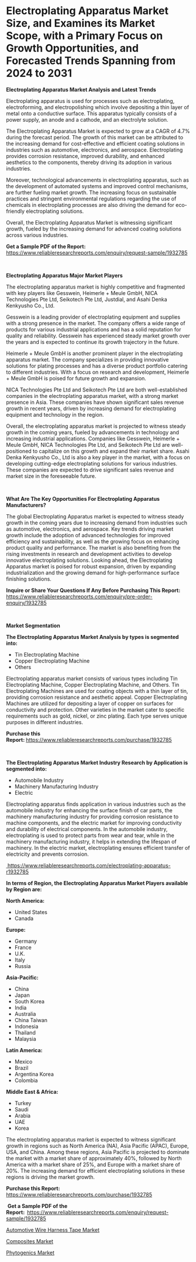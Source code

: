 <p><h1>Electroplating Apparatus Market Size, and Examines its Market Scope, with a Primary Focus on Growth Opportunities, and Forecasted Trends Spanning from 2024 to 2031</h1></p><p><strong>Electroplating Apparatus Market Analysis and Latest Trends</strong></p>
<p><p>Electroplating apparatus is used for processes such as electroplating, electroforming, and electropolishing which involve depositing a thin layer of metal onto a conductive surface. This apparatus typically consists of a power supply, an anode and a cathode, and an electrolyte solution.</p><p>The Electroplating Apparatus Market is expected to grow at a CAGR of 4.7% during the forecast period. The growth of this market can be attributed to the increasing demand for cost-effective and efficient coating solutions in industries such as automotive, electronics, and aerospace. Electroplating provides corrosion resistance, improved durability, and enhanced aesthetics to the components, thereby driving its adoption in various industries.</p><p>Moreover, technological advancements in electroplating apparatus, such as the development of automated systems and improved control mechanisms, are further fueling market growth. The increasing focus on sustainable practices and stringent environmental regulations regarding the use of chemicals in electroplating processes are also driving the demand for eco-friendly electroplating solutions.</p><p>Overall, the Electroplating Apparatus Market is witnessing significant growth, fueled by the increasing demand for advanced coating solutions across various industries.</p></p>
<p><strong>Get a Sample PDF of the Report:&nbsp;</strong> <a href="https://www.reliableresearchreports.com/enquiry/request-sample/1932785">https://www.reliableresearchreports.com/enquiry/request-sample/1932785</a></p>
<p>&nbsp;</p>
<p><strong>Electroplating Apparatus Major Market Players</strong></p>
<p><p>The electroplating apparatus market is highly competitive and fragmented with key players like Gesswein, Heimerle + Meule GmbH, NICA Technologies Pte Ltd, Seikotech Pte Ltd, Justdial, and Asahi Denka Kenkyusho Co., Ltd.</p><p>Gesswein is a leading provider of electroplating equipment and supplies with a strong presence in the market. The company offers a wide range of products for various industrial applications and has a solid reputation for quality and reliability. Gesswein has experienced steady market growth over the years and is expected to continue its growth trajectory in the future.</p><p>Heimerle + Meule GmbH is another prominent player in the electroplating apparatus market. The company specializes in providing innovative solutions for plating processes and has a diverse product portfolio catering to different industries. With a focus on research and development, Heimerle + Meule GmbH is poised for future growth and expansion.</p><p>NICA Technologies Pte Ltd and Seikotech Pte Ltd are both well-established companies in the electroplating apparatus market, with a strong market presence in Asia. These companies have shown significant sales revenue growth in recent years, driven by increasing demand for electroplating equipment and technology in the region.</p><p>Overall, the electroplating apparatus market is projected to witness steady growth in the coming years, fueled by advancements in technology and increasing industrial applications. Companies like Gesswein, Heimerle + Meule GmbH, NICA Technologies Pte Ltd, and Seikotech Pte Ltd are well-positioned to capitalize on this growth and expand their market share. Asahi Denka Kenkyusho Co., Ltd is also a key player in the market, with a focus on developing cutting-edge electroplating solutions for various industries. These companies are expected to drive significant sales revenue and market size in the foreseeable future.</p></p>
<p>&nbsp;</p>
<p><strong>What Are The Key Opportunities For Electroplating Apparatus Manufacturers?</strong></p>
<p><p>The global Electroplating Apparatus market is expected to witness steady growth in the coming years due to increasing demand from industries such as automotive, electronics, and aerospace. Key trends driving market growth include the adoption of advanced technologies for improved efficiency and sustainability, as well as the growing focus on enhancing product quality and performance. The market is also benefiting from the rising investments in research and development activities to develop innovative electroplating solutions. Looking ahead, the Electroplating Apparatus market is poised for robust expansion, driven by expanding industrialization and the growing demand for high-performance surface finishing solutions.</p></p>
<p><strong>Inquire or Share Your Questions If Any Before Purchasing This Report:</strong> <a href="https://www.reliableresearchreports.com/enquiry/pre-order-enquiry/1932785">https://www.reliableresearchreports.com/enquiry/pre-order-enquiry/1932785</a></p>
<p>&nbsp;</p>
<p><strong>Market Segmentation</strong></p>
<p><strong>The Electroplating Apparatus Market Analysis by types is segmented into:</strong></p>
<p><ul><li>Tin Electroplating Machine</li><li>Copper Electroplating Machine</li><li>Others</li></ul></p>
<p><p>Electroplating apparatus market consists of various types including Tin Electroplating Machine, Copper Electroplating Machine, and Others. Tin Electroplating Machines are used for coating objects with a thin layer of tin, providing corrosion resistance and aesthetic appeal. Copper Electroplating Machines are utilized for depositing a layer of copper on surfaces for conductivity and protection. Other varieties in the market cater to specific requirements such as gold, nickel, or zinc plating. Each type serves unique purposes in different industries.</p></p>
<p><strong>Purchase this Report:&nbsp;</strong><a href="https://www.reliableresearchreports.com/purchase/1932785">https://www.reliableresearchreports.com/purchase/1932785</a></p>
<p>&nbsp;</p>
<p><strong>The Electroplating Apparatus Market Industry Research by Application is segmented into:</strong></p>
<p><ul><li>Automobile Industry</li><li>Machinery Manufacturing Industry</li><li>Electric</li></ul></p>
<p><p>Electroplating apparatus finds application in various industries such as the automobile industry for enhancing the surface finish of car parts, the machinery manufacturing industry for providing corrosion resistance to machine components, and the electric market for improving conductivity and durability of electrical components. In the automobile industry, electroplating is used to protect parts from wear and tear, while in the machinery manufacturing industry, it helps in extending the lifespan of machinery. In the electric market, electroplating ensures efficient transfer of electricity and prevents corrosion.</p></p>
<p><a href="https://www.reliableresearchreports.com/electroplating-apparatus-r1932785">&nbsp;https://www.reliableresearchreports.com/electroplating-apparatus-r1932785</a></p>
<p><strong>In terms of Region, the Electroplating Apparatus Market Players available by Region are:</strong></p>
<p>
    <p> <strong> North America: </strong>
        <ul>
            <li>United States</li>
            <li>Canada</li>
        </ul>
        </p> 
    <p> <strong> Europe: </strong>
        <ul>
            <li>Germany</li>
            <li>France</li>
            <li>U.K.</li>
            <li>Italy</li>
            <li>Russia</li>
        </ul>
        </p> 
    <p> <strong> Asia-Pacific: </strong>
        <ul>
            <li>China</li>
            <li>Japan</li>
            <li>South Korea</li>
            <li>India</li>
            <li>Australia</li>
            <li>China Taiwan</li>
            <li>Indonesia</li>
            <li>Thailand</li>
            <li>Malaysia</li>
        </ul>
        </p> 
    <p> <strong> Latin America: </strong>
        <ul>
            <li>Mexico</li>
            <li>Brazil</li>
            <li>Argentina Korea</li>
            <li>Colombia</li>
        </ul>
        </p> 
    <p> <strong> Middle East & Africa: </strong>
        <ul>
            <li>Turkey</li>
            <li>Saudi</li>
            <li>Arabia</li>
            <li>UAE</li>
            <li>Korea</li>
        </ul>
    </p>
    </p>
<p><p>The electroplating apparatus market is expected to witness significant growth in regions such as North America (NA), Asia Pacific (APAC), Europe, USA, and China. Among these regions, Asia Pacific is projected to dominate the market with a market share of approximately 40%, followed by North America with a market share of 25%, and Europe with a market share of 20%. The increasing demand for efficient electroplating solutions in these regions is driving the market growth.</p></p>
<p><strong>Purchase this Report: </strong><a href="https://www.reliableresearchreports.com/purchase/1932785">https://www.reliableresearchreports.com/purchase/1932785</a></p>
<p>&nbsp;<strong>Get a Sample PDF of the Report:&nbsp;&nbsp;</strong><a href="https://www.reliableresearchreports.com/enquiry/request-sample/1932785">https://www.reliableresearchreports.com/enquiry/request-sample/1932785</a></p>
<p><strong></strong></p>
<p><p><a href="https://www.linkedin.com/pulse/automotive-wire-harness-tape-market-furnish-information-m8pqe?trackingId=TUaDNj61y%2BGy6CEvhTcu%2Bg%3D%3D">Automotive Wire Harness Tape Market</a></p><p><a href="https://www.linkedin.com/pulse/composites-market-analysis-examines-its-scope-growth-pvhue?trackingId=wqxzb%2FHIgGIC6qMtuOqPuA%3D%3D">Composites Market</a></p><p><a href="https://www.linkedin.com/pulse/phytogenics-market-size-reflecting-forecast-till-2031-type-j5eve?trackingId=yXIEWDCGdPegyv%2FbB2s9NQ%3D%3D">Phytogenics Market</a></p></p>
